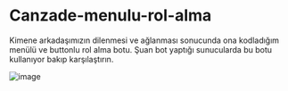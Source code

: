 # Canzade-menulu-rol-alma

Kimene arkadaşımızın dilenmesi ve ağlanması sonucunda ona kodladığım menülü ve buttonlu rol alma botu. Şuan bot yaptığı sunucularda bu botu kullanıyor bakıp karşılaştırın. <br>

![image](https://user-images.githubusercontent.com/77938499/144753600-1824f746-6aef-400a-bf1a-557b6852280d.png)

